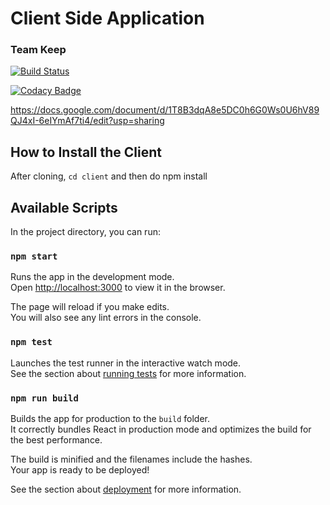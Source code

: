 <h1>Client Side Application</h1> 
<h3>Team Keep</h3>

[![Build Status](https://travis-ci.org/keepid/keepid_client.svg?branch=master)](https://travis-ci.org/keepid/keepid_client)

[![Codacy Badge](https://app.codacy.com/project/badge/Grade/221a45023c4747208db0d505163aab9e)](https://www.codacy.com/gh/keepid/keepid_client?utm_source=github.com&amp;utm_medium=referral&amp;utm_content=keepid/keepid_client&amp;utm_campaign=Badge_Grade)

https://docs.google.com/document/d/1T8B3dqA8e5DC0h6G0Ws0U6hV89QJ4xI-6eIYmAf7ti4/edit?usp=sharing 

## How to Install the Client
After cloning, `cd client` and then do npm install



## Available Scripts

In the project directory, you can run:

### `npm start`

Runs the app in the development mode.<br />
Open [http://localhost:3000](http://localhost:3000) to view it in the browser.

The page will reload if you make edits.<br />
You will also see any lint errors in the console.

### `npm test`

Launches the test runner in the interactive watch mode.<br />
See the section about [running tests](https://facebook.github.io/create-react-app/docs/running-tests) for more information.

### `npm run build`

Builds the app for production to the `build` folder.<br />
It correctly bundles React in production mode and optimizes the build for the best performance.

The build is minified and the filenames include the hashes.<br />
Your app is ready to be deployed!

See the section about [deployment](https://facebook.github.io/create-react-app/docs/deployment) for more information.

